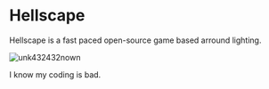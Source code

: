 # Hellscape
Hellscape is a fast paced open-source game based arround lighting.

![unk432432nown](https://user-images.githubusercontent.com/40332795/113134831-9ec1a900-9221-11eb-92ef-721f97e78617.png)

I know my coding is bad.
